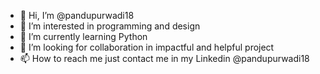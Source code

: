 - 👋 Hi, I’m @pandupurwadi18
- 👀 I’m interested in programming and design
- 🌱 I’m currently learning Python
- 💞️ I’m looking for collaboration in impactful and helpful project
- 📫 How to reach me just contact me in my Linkedin @pandupurwadi18

<!---
pandupurwadi18/pandupurwadi18 is a ✨ special ✨ repository because its `README.md` (this file) appears on your GitHub profile.
You can click the Preview link to take a look at your changes.
--->
